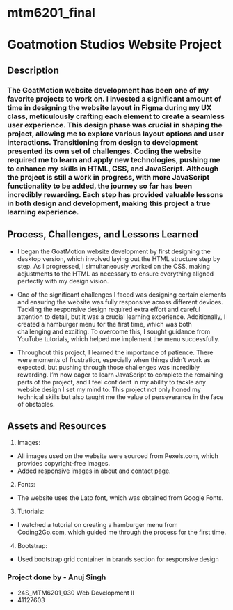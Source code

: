 # mtm6201_final
# Goatmotion Studios Website Project


## Description
### The GoatMotion website development has been one of my favorite projects to work on. I invested a significant amount of time in designing the website layout in Figma during my UX class, meticulously crafting each element to create a seamless user experience. This design phase was crucial in shaping the project, allowing me to explore various layout options and user interactions. Transitioning from design to development presented its own set of challenges. Coding the website required me to learn and apply new technologies, pushing me to enhance my skills in HTML, CSS, and JavaScript. Although the project is still a work in progress, with more JavaScript functionality to be added, the journey so far has been incredibly rewarding. Each step has provided valuable lessons in both design and development, making this project a true learning experience.

## Process, Challenges, and Lessons Learned
- I began the GoatMotion website development by first designing the desktop version, which involved laying out the HTML structure step by step. As I progressed, I simultaneously worked on the CSS, making adjustments to the HTML as necessary to ensure everything aligned perfectly with my design vision.

- One of the significant challenges I faced was designing certain elements and ensuring the website was fully responsive across different devices. Tackling the responsive design required extra effort and careful attention to detail, but it was a crucial learning experience. Additionally, I created a hamburger menu for the first time, which was both challenging and exciting. To overcome this, I sought guidance from YouTube tutorials, which helped me implement the menu successfully.

- Throughout this project, I learned the importance of patience. There were moments of frustration, especially when things didn’t work as expected, but pushing through those challenges was incredibly rewarding. I’m now eager to learn JavaScript to complete the remaining parts of the project, and I feel confident in my ability to tackle any website design I set my mind to. This project not only honed my technical skills but also taught me the value of perseverance in the face of obstacles.


## Assets and Resources
1. Images:
- All images used on the website were sourced from Pexels.com, which provides copyright-free images.
- Added responsive images in about and contact page.

2. Fonts:
- The website uses the Lato font, which was obtained from Google Fonts.

3. Tutorials:
- I watched a tutorial on creating a hamburger menu from Coding2Go.com, which guided me through the process for the first time.

4. Bootstrap:
- Used bootstrap grid container in brands section for responsive design


### Project done by - Anuj Singh
- 24S_MTM6201_030 Web Development II
- 41127603